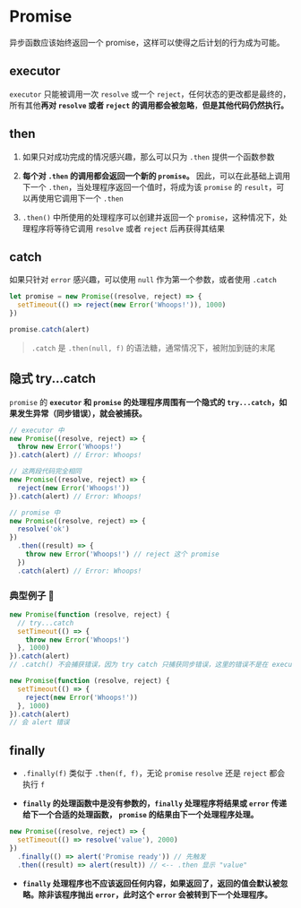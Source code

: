 # Promise

异步函数应该始终返回一个 promise，这样可以使得之后计划的行为成为可能。

## executor

`executor` 只能被调用一次 `resolve` 或一个 `reject`，任何状态的更改都是最终的，所有其他**再对 `resolve` 或者 `reject` 的调用都会被忽略**，**但是其他代码仍然执行。**

## then

1. 如果只对成功完成的情况感兴趣，那么可以只为 `.then` 提供一个函数参数

2. **每个对 `.then` 的调用都会返回一个新的 `promise`。** 因此，可以在此基础上调用下一个 `.then`，当处理程序返回一个值时，将成为该 `promise` 的 `result`，可以再使用它调用下一个 `.then`

3. `.then()` 中所使用的处理程序可以创建并返回一个 `promise`，这种情况下，处理程序将等待它调用 `resolve` 或者 `reject` 后再获得其结果

## catch

如果只针对 `error` 感兴趣，可以使用 `null` 作为第一个参数，或者使用 `.catch`

```js
let promise = new Promise((resolve, reject) => {
  setTimeout(() => reject(new Error('Whoops!')), 1000)
})

promise.catch(alert)
```

> `.catch` 是 `.then(null, f)` 的语法糖，通常情况下，被附加到链的末尾

## 隐式 try...catch

`promise` 的 **`executor` 和 `promise` 的处理程序周围有一个隐式的 `try...catch`，如果发生异常（同步错误），就会被捕获。**

```js
// executor 中
new Promise((resolve, reject) => {
  throw new Error('Whoops!')
}).catch(alert) // Error: Whoops!

// 这两段代码完全相同
new Promise((resolve, reject) => {
  reject(new Error('Whoops!'))
}).catch(alert) // Error: Whoops!
```

```js
// promise 中
new Promise((resolve, reject) => {
  resolve('ok')
})
  .then((result) => {
    throw new Error('Whoops!') // reject 这个 promise
  })
  .catch(alert) // Error: Whoops!
```

### 典型例子 🌰

```js
new Promise(function (resolve, reject) {
  // try...catch
  setTimeout(() => {
    throw new Error('Whoops!')
  }, 1000)
}).catch(alert)
// .catch() 不会捕获错误，因为 try catch 只捕获同步错误，这里的错误不是在 executor 运行时产生的，而是在稍后生成的
```

```js
new Promise(function (resolve, reject) {
  setTimeout(() => {
    reject(new Error('Whoops!'))
  }, 1000)
}).catch(alert)
// 会 alert 错误
```

## finally

- `.finally(f)` 类似于 `.then(f, f)`，无论 `promise` `resolve` 还是 `reject` 都会执行 `f`

- **`finally` 的处理函数中是没有参数的，`finally` 处理程序将结果或 `error` 传递给下一个合适的处理函数， `promise` 的结果由下一个处理程序处理。**

```js
new Promise((resolve, reject) => {
  setTimeout(() => resolve('value'), 2000)
})
  .finally(() => alert('Promise ready')) // 先触发
  .then((result) => alert(result)) // <-- .then 显示 "value"
```

- **`finally` 处理程序也不应该返回任何内容，如果返回了，返回的值会默认被忽略。除非该程序抛出 `error`，此时这个 `error` 会被转到下一个处理程序。**
